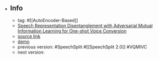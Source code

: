 - ## Info
	- tag: #[[AutoEncoder-Based]]
	- [Speech Representation Disentanglement with Adversarial Mutual Information Learning for One-shot Voice Conversion](https://www.isca-speech.org/archive/interspeech_2022/yang22f_interspeech.html)
	- [source link](https://github.com/YoungSeng/SRD-VC)
	- [demo](https://im1eon.github.io/IS2022-SRDVC/)
	- previous version: #SpeechSplit #[[SpeechSplit 2.0]] #VQMIVC
	- next version: